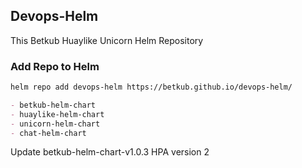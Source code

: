 ## Devops-Helm

This Betkub Huaylike Unicorn Helm Repository

### Add Repo to Helm

```markdown
helm repo add devops-helm https://betkub.github.io/devops-helm/

- betkub-helm-chart
- huaylike-helm-chart
- unicorn-helm-chart
- chat-helm-chart
```
Update betkub-helm-chart-v1.0.3 HPA version 2